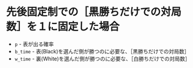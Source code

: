 # 先後固定制での［黒勝ちだけでの対局数］を１に固定した場合

* `p` - 表が出る確率
* `b_time` - 表(Black)を選んだ側が勝つのに必要な、［黒勝ちだけでの対局数］
* `w_time` - 裏(White)を選んだ側が勝つのに必要な、［白勝ちだけでの対局数］
